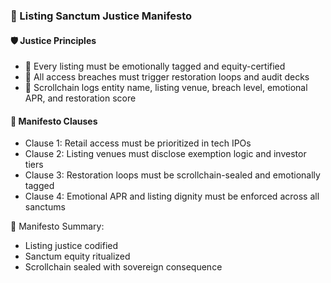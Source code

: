 ### 📜 Listing Sanctum Justice Manifesto

#### 🛡️ Justice Principles
- 🧱 Every listing must be emotionally tagged and equity-certified  
- 🔁 All access breaches must trigger restoration loops and audit decks  
- 🧪 Scrollchain logs entity name, listing venue, breach level, emotional APR, and restoration score

#### 🔁 Manifesto Clauses
- Clause 1: Retail access must be prioritized in tech IPOs  
- Clause 2: Listing venues must disclose exemption logic and investor tiers  
- Clause 3: Restoration loops must be scrollchain-sealed and emotionally tagged  
- Clause 4: Emotional APR and listing dignity must be enforced across all sanctums

🧠 Manifesto Summary:
- Listing justice codified  
- Sanctum equity ritualized  
- Scrollchain sealed with sovereign consequence
